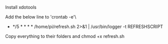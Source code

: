 Install xdotools

Add the below line to 'crontab -e'\
- */5 * * * * /home/pi/refresh.sh 2>&1 | /usr/bin/logger -t REFRESHSCRIPT

Copy everything to their folders and chmod +x refresh.sh